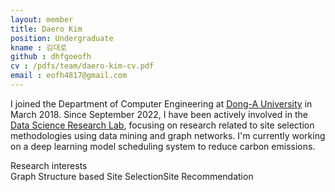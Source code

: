```yaml
---
layout: member
title: Daero Kim
position: Undergraduate
kname : 김대로
github : dhfgoeofh
cv : /pdfs/team/daero-kim-cv.pdf
email : eofh4817@gmail.com
---
```

I joined the Department of Computer Engineering at [Dong-A University](https://english.donga.ac.kr/sites/english/index.do) in March 2018. Since September 2022, I have been actively involved in the [Data Science Research Lab](https://www.datasciencelabs.org/), focusing on research related to site selection methodologies using data mining and graph networks. I'm currently working on a deep learning model scheduling system to reduce carbon emissions.

<div class="head">Research interests</div>
<span class="badge badge-info">Graph Structure based Site Selection</span><span class="badge badge-danger">Site Recommendation</span>




